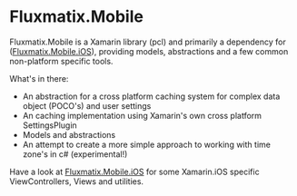 # Fluxmatix.Mobile

Fluxmatix.Mobile is a Xamarin library (pcl) and primarily a dependency for ([Fluxmatix.Mobile.iOS](https://github.com/Corstiaan84/Fluxmatix.Mobile.iOS)), providing models, abstractions and a few common non-platform specific tools.

What's in there:

  * An abstraction for a cross platform caching system for complex data object (POCO's) and user settings
  * An caching implementation using Xamarin's own cross platform SettingsPlugin 
  * Models and abstractions
  * An attempt to create a more simple approach to working with time zone's in c# (experimental!)

  Have a look at [Fluxmatix.Mobile.iOS](https://github.com/Corstiaan84/Fluxmatix.Mobile.iOS) for some Xamarin.iOS specific ViewControllers, Views and utilities.
